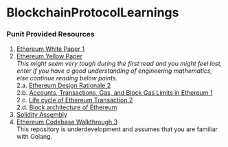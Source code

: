 # BlockchainProtocolLearnings

### Punit Provided Resources

1.  [Ethereum White Paper  1](https://github.com/ethereum/wiki/wiki/White-Paper)
2.  [Ethereum Yellow Paper](https://ethereum.github.io/yellowpaper/paper.pdf)  
    _This might seem very tough during the first read and you might feel lost, enter if you have a good understanding of engineering mathematics, else continue reading below points._  
    2.a.  [Ethereum Design Rationale  2](https://github.com/ethereum/wiki/wiki/Design-Rationale)  
    2.b.  [Accounts, Transactions, Gas, and Block Gas Limits in Ethereum  1](https://hudsonjameson.com/2017-06-27-accounts-transactions-gas-ethereum/)  
    2.c.  [Life cycle of Ethereum Transaction  2](https://medium.com/blockchannel/life-cycle-of-an-ethereum-transaction-e5c66bae0f6e)  
    2.d.  [Block architecture of Ethereum](https://i.stack.imgur.com/afWDt.jpg)
3.  [Solidity Assembly](https://solidity.readthedocs.io/en/v0.5.10/assembly.html)
4.  [Ethereum Codebase Walkthrough  3](https://github.com/aniket223/EthereumBasics)  
    This repository is underdevelopment and assumes that you are familiar with Golang.
